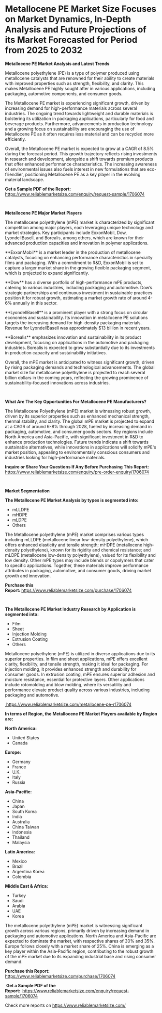 <p><h1>Metallocene PE Market Size Focuses on Market Dynamics, In-Depth Analysis and Future Projections of its Market Forecasted for Period from 2025 to 2032</h1></p><p><strong>Metallocene PE Market Analysis and Latest Trends</strong></p>
<p><p>Metallocene polyethylene (PE) is a type of polymer produced using metallocene catalysts that are renowned for their ability to create materials with improved properties such as strength, flexibility, and clarity. This makes Metallocene PE highly sought after in various applications, including packaging, automotive components, and consumer goods.</p><p>The Metallocene PE market is experiencing significant growth, driven by increasing demand for high-performance materials across several industries. The ongoing trend towards lightweight and durable materials is bolstering its utilization in packaging applications, particularly for food and beverage products. Furthermore, advancements in production technology and a growing focus on sustainability are encouraging the use of Metallocene PE as it often requires less material and can be recycled more efficiently.</p><p>Overall, the Metallocene PE market is expected to grow at a CAGR of 8.5% during the forecast period. This growth trajectory reflects rising investments in research and development, alongside a shift towards premium products that offer enhanced performance characteristics. The increasing awareness of environmental issues also fuels interest in new formulations that are eco-friendlier, positioning Metallocene PE as a key player in the evolving material landscape.</p></p>
<p><strong>Get a Sample PDF of the Report:&nbsp;</strong> <a href="https://www.reliablemarketsize.com/enquiry/request-sample/1706074?utm_campaign=3192&utm_medium=2&utm_source=Github&utm_content=ia&utm_term=27032025&utm_id=metallocene-pe">https://www.reliablemarketsize.com/enquiry/request-sample/1706074</a></p>
<p>&nbsp;</p>
<p><strong>Metallocene PE Major Market Players</strong></p>
<p><p>The metallocene polyethylene (mPE) market is characterized by significant competition among major players, each leveraging unique technology and market strategies. Key participants include ExxonMobil, Dow, LyondellBasell, and Borealis, among others, which are known for their advanced production capacities and innovation in polymer applications.</p><p>**ExxonMobil** is a market leader in the production of metallocene catalysts, focusing on enhancing performance characteristics in specialty films and packaging. With a commitment to R&D, ExxonMobil is set to capture a larger market share in the growing flexible packaging segment, which is projected to expand significantly.</p><p>**Dow** has a diverse portfolio of high-performance mPE products, catering to various industries, including packaging and automotive. Dow’s strategic partnerships and continuous investment in sustainable practices position it for robust growth, estimating a market growth rate of around 4-6% annually in this sector.</p><p>**LyondellBasell** is a prominent player with a strong focus on circular economies and sustainability. Its innovation in metallocene PE solutions targets the increasing demand for high-density packaging materials. Revenue for LyondellBasell was approximately $13 billion in recent years.</p><p>**Borealis** emphasizes innovation and sustainability in its product development, focusing on applications in the automotive and packaging industries. Borealis is expected to grow substantially due to its investments in production capacity and sustainability initiatives.</p><p>Overall, the mPE market is anticipated to witness significant growth, driven by rising packaging demands and technological advancements. The global market size for metallocene polyethylene is projected to reach several billion dollars in the coming years, reflecting the growing prominence of sustainability-focused innovations across industries.</p></p>
<p>&nbsp;</p>
<p><strong>What Are The Key Opportunities For Metallocene PE Manufacturers?</strong></p>
<p><p>The Metallocene Polyethylene (mPE) market is witnessing robust growth, driven by its superior properties such as enhanced mechanical strength, thermal stability, and clarity. The global mPE market is projected to expand at a CAGR of around 6-8% through 2028, fueled by increasing demand in packaging, automotive, and consumer goods sectors. Key regions include North America and Asia-Pacific, with significant investment in R&D to enhance production technologies. Future trends indicate a shift towards sustainable alternatives, while innovations in applications will solidify mPE's market position, appealing to environmentally conscious consumers and industries looking for high-performance materials.</p></p>
<p><strong>Inquire or Share Your Questions If Any Before Purchasing This Report:</strong> <a href="https://www.reliablemarketsize.com/enquiry/pre-order-enquiry/1706074?utm_campaign=3192&utm_medium=2&utm_source=Github&utm_content=ia&utm_term=27032025&utm_id=metallocene-pe">https://www.reliablemarketsize.com/enquiry/pre-order-enquiry/1706074</a></p>
<p>&nbsp;</p>
<p><strong>Market Segmentation</strong></p>
<p><strong>The Metallocene PE Market Analysis by types is segmented into:</strong></p>
<p><ul><li>mLLDPE</li><li>mHDPE</li><li>mLDPE</li><li>Others</li></ul></p>
<p><p>The Metallocene polyethylene (mPE) market comprises various types including mLLDPE (metallocene linear low-density polyethylene), which offers enhanced elasticity and tensile strength; mHDPE (metallocene high-density polyethylene), known for its rigidity and chemical resistance; and mLDPE (metallocene low-density polyethylene), valued for its flexibility and low density. Other mPE types may include blends or copolymers that cater to specific applications. Together, these materials improve performance attributes in packaging, automotive, and consumer goods, driving market growth and innovation.</p></p>
<p><strong>Purchase this Report:&nbsp;</strong><a href="https://www.reliablemarketsize.com/purchase/1706074?utm_campaign=3192&utm_medium=2&utm_source=Github&utm_content=ia&utm_term=27032025&utm_id=metallocene-pe">https://www.reliablemarketsize.com/purchase/1706074</a></p>
<p>&nbsp;</p>
<p><strong>The Metallocene PE Market Industry Research by Application is segmented into:</strong></p>
<p><ul><li>Film</li><li>Sheet</li><li>Injection Molding</li><li>Extrusion Coating</li><li>Others</li></ul></p>
<p><p>Metallocene polyethylene (mPE) is utilized in diverse applications due to its superior properties. In film and sheet applications, mPE offers excellent clarity, flexibility, and tensile strength, making it ideal for packaging. For injection molding, it provides enhanced strength and durability for consumer goods. In extrusion coating, mPE ensures superior adhesion and moisture resistance, essential for protective layers. Other applications include rotomolding and blow molding, where its versatility and performance elevate product quality across various industries, including packaging and automotive.</p></p>
<p><a href="https://www.reliablemarketsize.com/metallocene-pe-r1706074?utm_campaign=3192&utm_medium=2&utm_source=Github&utm_content=ia&utm_term=27032025&utm_id=metallocene-pe">&nbsp;https://www.reliablemarketsize.com/metallocene-pe-r1706074</a></p>
<p><strong>In terms of Region, the Metallocene PE Market Players available by Region are:</strong></p>
<p>
    <p> <strong> North America: </strong>
        <ul>
            <li>United States</li>
            <li>Canada</li>
        </ul>
        </p> 
    <p> <strong> Europe: </strong>
        <ul>
            <li>Germany</li>
            <li>France</li>
            <li>U.K.</li>
            <li>Italy</li>
            <li>Russia</li>
        </ul>
        </p> 
    <p> <strong> Asia-Pacific: </strong>
        <ul>
            <li>China</li>
            <li>Japan</li>
            <li>South Korea</li>
            <li>India</li>
            <li>Australia</li>
            <li>China Taiwan</li>
            <li>Indonesia</li>
            <li>Thailand</li>
            <li>Malaysia</li>
        </ul>
        </p> 
    <p> <strong> Latin America: </strong>
        <ul>
            <li>Mexico</li>
            <li>Brazil</li>
            <li>Argentina Korea</li>
            <li>Colombia</li>
        </ul>
        </p> 
    <p> <strong> Middle East & Africa: </strong>
        <ul>
            <li>Turkey</li>
            <li>Saudi</li>
            <li>Arabia</li>
            <li>UAE</li>
            <li>Korea</li>
        </ul>
    </p>
    </p>
<p><p>The metallocene polyethylene (mPE) market is witnessing significant growth across various regions, primarily driven by increasing demand in packaging and automotive applications. North America and Asia-Pacific are expected to dominate the market, with respective shares of 30% and 35%. Europe follows closely with a market share of 25%. China is emerging as a key player within the Asia-Pacific region, contributing to the robust growth of the mPE market due to its expanding industrial base and rising consumer demand.</p></p>
<p><strong>Purchase this Report: </strong><a href="https://www.reliablemarketsize.com/purchase/1706074?utm_campaign=3192&utm_medium=2&utm_source=Github&utm_content=ia&utm_term=27032025&utm_id=metallocene-pe">https://www.reliablemarketsize.com/purchase/1706074</a></p>
<p>&nbsp;<strong>Get a Sample PDF of the Report:&nbsp;&nbsp;</strong><a href="https://www.reliablemarketsize.com/enquiry/request-sample/1706074?utm_campaign=3192&utm_medium=2&utm_source=Github&utm_content=ia&utm_term=27032025&utm_id=metallocene-pe">https://www.reliablemarketsize.com/enquiry/request-sample/1706074</a></p>
<p><strong></strong></p>
<p>Check more reports on <a href="https://www.reliablemarketsize.com/?utm_campaign=3192&utm_medium=2&utm_source=Github&utm_content=ia&utm_term=27032025&utm_id=metallocene-pe">https://www.reliablemarketsize.com/</a></p>